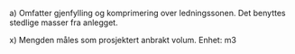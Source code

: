 a) Omfatter gjenfylling og komprimering over ledningssonen. Det benyttes stedlige masser fra anlegget.

x) Mengden måles som prosjektert anbrakt volum. Enhet: m3

